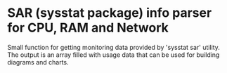 # SAR (sysstat package) info parser for CPU, RAM and Network
Small function for getting monitoring data provided by 'sysstat sar' utility. The output is an array filled with usage data that can be used for building diagrams and charts.
